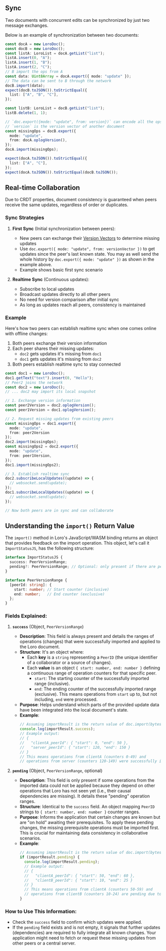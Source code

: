 ## Sync

Two documents with concurrent edits can be synchronized by just two message
exchanges.

Below is an example of synchronization between two documents:

```ts
const docA = new LoroDoc();
const docB = new LoroDoc();
const listA: LoroList = docA.getList("list");
listA.insert(0, "A");
listA.insert(1, "B");
listA.insert(2, "C");
// B import the ops from A
const data: Uint8Array = docA.export({ mode: "update" });
// The data can be sent to B through the network
docB.import(data);
expect(docB.toJSON()).toStrictEqual({
  list: ["A", "B", "C"],
});

const listB: LoroList = docB.getList("list");
listB.delete(1, 1);

// `doc.export({mode: "update", from: version})` can encode all the ops from the version to the latest version
// `version` is the version vector of another document
const missingOps = docB.export({
  mode: "update",
  from: docA.oplogVersion(),
});
docA.import(missingOps);

expect(docA.toJSON()).toStrictEqual({
  list: ["A", "C"],
});
expect(docA.toJSON()).toStrictEqual(docB.toJSON());
```

## Real-time Collaboration

Due to CRDT properties, document consistency is guaranteed when peers receive the same updates, regardless of order or duplicates.

### Sync Strategies

1. **First Sync** (Initial synchronization between peers):
   - New peers can exchange their [Version Vectors](/docs/tutorial/version) to determine missing updates
   - Use `doc.export({ mode: "update", from: versionVector })` to get updates since the peer's last known state.
     You may as well send the whole history by `doc.export({ mode: "update" })` as shown in the example above.
   - Example shows basic first sync scenario

2. **Realtime Sync** (Continuous updates):
   - Subscribe to local updates
   - Broadcast updates directly to all other peers
   - No need for version comparison after initial sync
   - As long as updates reach all peers, consistency is maintained

### Example

Here's how two peers can establish realtime sync when one comes online with offline changes:

1. Both peers exchange their version information
2. Each peer shares their missing updates:
   - `doc2` gets updates it's missing from `doc1`
   - `doc1` gets updates it's missing from `doc2`
3. Both peers establish realtime sync to stay connected

```ts
const doc1 = new LoroDoc();
doc1.getText("text").insert(0, "Hello");
// Peer2 joins the network
const doc2 = new LoroDoc();
// ... doc2 may import its local snapshot

// 1. Exchange version information
const peer2Version = doc2.oplogVersion();
const peer1Version = doc1.oplogVersion();

// 2. Request missing updates from existing peers
const missingOps = doc1.export({ 
  mode: "update",
  from: peer2Version 
});
doc2.import(missingOps);
const missingOps2 = doc2.export({
  mode: "update",
  from: peer1Version,
});
doc1.import(missingOps2);

// 3. Establish realtime sync
doc2.subscribeLocalUpdates((update) => {
  // websocket.send(update);
});
doc1.subscribeLocalUpdates((update) => {
  // websocket.send(update);
});

// Now both peers are in sync and can collaborate
```

## Understanding the `import()` Return Value

The `import()` method in Loro's JavaScript/WASM binding returns an object that provides feedback on the import operation. This object, let's call it `ImportStatusJS`, has the following structure:

```typescript
interface ImportStatusJS {
  success: PeerVersionRange;
  pending?: PeerVersionRange; // Optional: only present if there are pending operations
}

interface PeerVersionRange {
  [peerId: string]: {
    start: number; // Start counter (inclusive)
    end: number;   // End counter (exclusive)
  };
}
```

### Fields Explained:

1.  **`success`** (Object, `PeerVersionRange`)
    *   **Description**: This field is always present and details the ranges of operations (changes) that were successfully imported and applied to the Loro document.
    *   **Structure**: It's an object where:
        *   Each **key** is a `string` representing a `PeerID` (the unique identifier of a collaborator or a source of changes).
        *   Each **value** is an object `{ start: number, end: number }` defining a continuous range of operation counters for that specific peer.
            *   `start`: The starting counter of the successfully imported range (inclusive).
            *   `end`: The ending counter of the successfully imported range (exclusive). This means operations from `start` up to, but not including, `end` were processed.
    *   **Purpose**: Helps understand which parts of the provided update data have been integrated into the local document's state.
    *   **Example**:
        ```javascript
        // Assuming importResult is the return value of doc.import(bytes)
        console.log(importResult.success);
        // Example output:
        // {
        //   "clientA_peerId": { "start": 0, "end": 50 },
        //   "server_peerId": { "start": 120, "end": 150 }
        // }
        // This means operations from clientA (counters 0-49) and
        // operations from server (counters 120-149) were successfully imported.
        ```

2.  **`pending`** (Object, `PeerVersionRange`, optional)
    *   **Description**: This field is only present if some operations from the imported data could not be applied because they depend on other operations that Loro has not seen yet (i.e., their causal dependencies are missing). It details these "pending" operation ranges.
    *   **Structure**: Identical to the `success` field. An object mapping `PeerID` strings to `{ start: number, end: number }` counter ranges.
    *   **Purpose**: Informs the application that certain changes are known but are "on hold" awaiting their prerequisites. To apply these pending changes, the missing prerequisite operations must be imported first. This is crucial for maintaining data consistency in collaborative scenarios.
    *   **Example**:
        ```javascript
        // Assuming importResult is the return value of doc.import(bytes)
        if (importResult.pending) {
          console.log(importResult.pending);
          // Example output:
          // {
          //   "clientA_peerId": { "start": 50, "end": 60 },
          //   "clientB_peerId": { "start": 10, "end": 25 }
          // }
          // This means operations from clientA (counters 50-59) and
          // operations from clientB (counters 10-24) are pending due to missing dependencies.
        }
        ```

### How to Use This Information:

*   Check the `success` field to confirm which updates were applied.
*   If the `pending` field exists and is not empty, it signals that further updates (dependencies) are required to fully integrate all known changes. Your application might need to fetch or request these missing updates from other peers or a central server.
